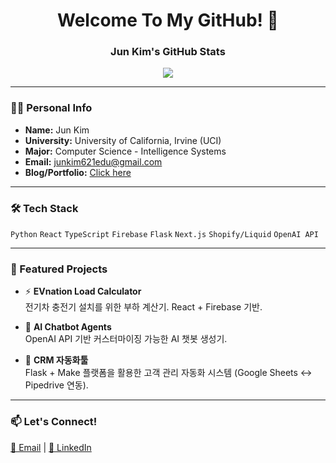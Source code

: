 <h1 align="center">Welcome To My GitHub! 👋</h1>

<div align="center">
  
  ### Jun Kim's GitHub Stats
  
<img src="https://github-readme-stats-ecru-nu-24.vercel.app/api?username=JunK-enter&show_icons=true&layout=compact&theme=tokyonight&count_private=true" />

</div>

---

### 🧑‍💻 Personal Info

- **Name:** Jun Kim  
- **University:** University of California, Irvine (UCI)  
- **Major:** Computer Science - Intelligence Systems  
- **Email:** junkim621edu@gmail.com
- **Blog/Portfolio:** [Click here](https://junkimsport.vercel.app)

---

### 🛠 Tech Stack

`Python` `React` `TypeScript` `Firebase` `Flask` `Next.js` `Shopify/Liquid` `OpenAI API`

---

### 📌 Featured Projects

- ⚡ **EVnation Load Calculator**  
  전기차 충전기 설치를 위한 부하 계산기. React + Firebase 기반.

- 🤖 **AI Chatbot Agents**  
  OpenAI API 기반 커스터마이징 가능한 AI 챗봇 생성기.

- 🔄 **CRM 자동화툴**  
  Flask + Make 플랫폼을 활용한 고객 관리 자동화 시스템 (Google Sheets ↔ Pipedrive 연동).

---

### 📫 Let's Connect!

<a href="mailto:junkim621edu@gmail.com">📧 Email</a> |
<a href="https://www.linkedin.com/in/jun-kim-b1889529a/">🔗 LinkedIn</a> 


